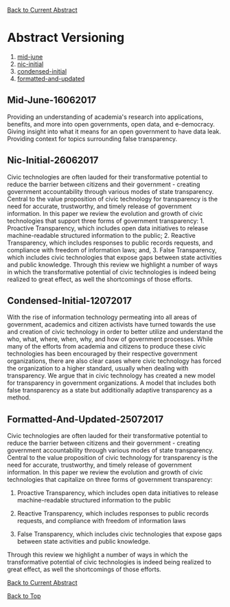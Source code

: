 [Back to Current Abstract](abstract.md)

# Abstract Versioning

1. [mid-june](#mid-june-16062017)
2. [nic-initial](#nic-initial-26062017)
3. [condensed-initial](#condensed-initial-12072017)
4. [formatted-and-updated](#formatted-and-updated-24072017)

## Mid-June-16062017
Providing an understanding of academia's research into applications, benefits, and more into open governments, open data, and e-democracy. Giving insight into what it means for an open government to have data leak. Providing context for topics surrounding false transparency.

## Nic-Initial-26062017
Civic technologies are often lauded for their transformative potential to reduce the barrier between citizens and their government - creating government accountability through various modes of state transparency. Central to the value proposition of civic technology for transparency is the need for accurate, trustworthy, and timely release of government information. In this paper we review the evolution and growth of civic technologies that support three forms of government transparency: 1. Proactive Transparency, which includes open data initiatives to release machine-readable structured information to the public; 2. Reactive Transparency, which includes responses to public records requests, and compliance with freedom of information laws; and, 3. False Transparency, which includes civic technologies that expose gaps between state activities and public knowledge. Through this review we highlight a number of ways in which the transformative potential of civic technologies is indeed being realized to great effect, as well the shortcomings of those efforts.

## Condensed-Initial-12072017
With the rise of information technology permeating into all areas of government, academics and citizen activists have turned towards the use and creation of civic technology in order to better utilize and understand the who, what, where, when, why, and how of government processes. While many of the efforts from academia and citizens to produce these civic technologies has been encouraged by their respective government organizations, there are also clear cases where civic technology has forced the organization to a higher standard, usually when dealing with transparency. We argue that in civic technology has created a new model for transparency in government organizations. A model that includes both false transparency as a state but additionally adaptive transparency as a method.

## Formatted-And-Updated-25072017
Civic technologies are often lauded for their transformative potential to reduce the barrier between citizens and their government - creating government accountability through various modes of state transparency. Central to the value proposition of civic technology for transparency is the need for accurate, trustworthy, and timely release of government information. In this paper we review the evolution and growth of civic technologies that capitalize on three forms of government transparency:

1. Proactive Transparency, which includes open data initiatives to release machine-readable structured information to the public

2. Reactive Transparency, which includes responses to public records requests, and compliance with freedom of information laws

3. False Transparency, which includes civic technologies that expose gaps between state activities and public knowledge.

Through this review we highlight a number of ways in which the transformative potential of civic technologies is indeed being realized to great effect, as well the shortcomings of those efforts.

[Back to Current Abstract](abstract.md)

[Back to Top](#abstract-versioning)
